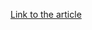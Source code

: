 [Link to the article](https://www.akamai.com/blog/security/2024/may/protect-and-elevate-your-dns-with-akamai-shield-ns53)
